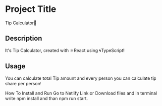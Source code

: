 # Project Title

Tip Calculator🧮

## Description

It's Tip Calculator, created with ⚛️React using 🌀TypeScript!

## Usage

You can calculate total Tip amount and every person you can calculate tip share per person!

How To Install and Run
Go to Netlify Link or Download files and in terminal write npm install and than npm run start.
